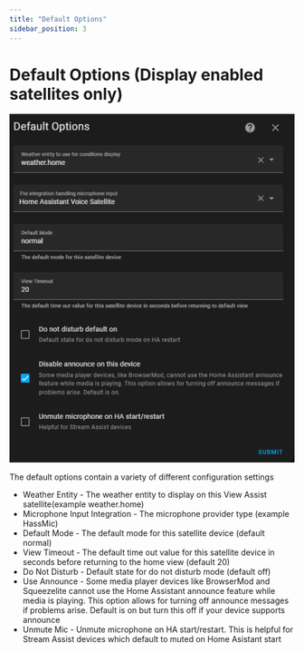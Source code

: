 ```yaml
---
title: "Default Options"
sidebar_position: 3
---
```


# Default Options (Display enabled satellites only)

![](./vaconfig5.png)

The default options contain a variety of different configuration settings

* Weather Entity - The weather entity to display on this View Assist satellite(example weather.home)
* Microphone Input Integration - The microphone provider type (example HassMic)
* Default Mode - The default mode for this satellite device (default normal)
* View Timeout - The default time out value for this satellite device in seconds before returning to the home view (default 20)
* Do Not Disturb - Default state for do not disturb mode (default off)
* Use Announce - Some media player devices like BrowserMod and Squeezelite cannot use the Home Assistant announce feature while media is playing. This option allows for turning off announce messages if problems arise. Default is on but turn this off if your device supports announce
* Unmute Mic - Unmute microphone on HA start/restart. This is helpful for Stream Assist devices which default to muted on Home Asistant start